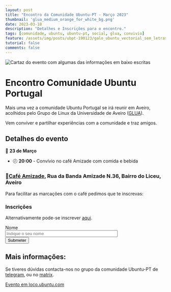 ```yaml
---
layout: post
title: "Encontro da Comunidade Ubuntu-PT - Março 2023"
thumbnail: 'glua_medium_orange_for_white_bg.png'
date: 2023-03-18
description: "Detalhes e Inscrições para o encontro."
tags: [comunidade, ubuntu, ubuntu-pt, social, glua, convivio]
feature: /assets/img/posts/ubpt-190123/galo_ubuntu_vectorial_sem_letras.png
tutorial: false
comments: false
---
```


![Cartaz do evento com algumas das informações em baixo escritas](/img/posts/ubpt-230323/upt-03-23-masto.png)

# Encontro Comunidade Ubuntu Portugal

Mais uma vez a comunidade Ubuntu Portugal se irá reunir em Aveiro, acolhidos pelo Grupo de Linux da Universidade de Aveiro ([GLUA](https://glua.ua.pt/)).

Vem conviver e partilhar experiências com a comunidade e traz amigos.

## Detalhes do evento

📆 **23 de Março**
- 🕖 **20:00** - Convívio no café Amizade com comida e bebida

### 📍[Café Amizade](https://www.openstreetmap.org/directions?from=&to=40.63410%2C-8.64602#map=19/40.63425/-8.64593), Rua da Banda Amizade N.36, Bairro do Liceu, Aveiro

Para facilitar as marcações com o café pedimos que te inscrevas:
### Inscrições
Alternativamente pode-se inscrever [aqui](https://forms.gle/CciUvtuduLiRjKFW8).

<form class="form" action="https://docs.google.com/forms/u/0/d/e/1FAIpQLScsJc-0e8ZVyvwHyLss9Zc6Yy1JTmFNn6IpcqWaffnE_nrlxQ/formResponse">
  <div class="form-group">
    <label for="nome" class="col-form-label">Nome</label>
    <input name="entry.1525801019" type="text" id="nome" class="form-control" style="width:70%; display:block;" placeholder="Indique o seu nome" required/>
  </div>
  <input type="submit" class="btn btn-warning" value="Submeter" />
</form>

## Mais informações:

Se tiveres dúvidas contacta-nos no grupo da comunidade Ubuntu-PT de [telegram](https://t.me/ubuntuptgeral), ou no [matrix](https://matrix.to/#/#ubuntu-pt:matrix.org).

[Evento em loco.ubuntu.com](https://loco.ubuntu.com/events/ubuntu-pt/4317-encontro-ubuntu-pt-aveiro/)
